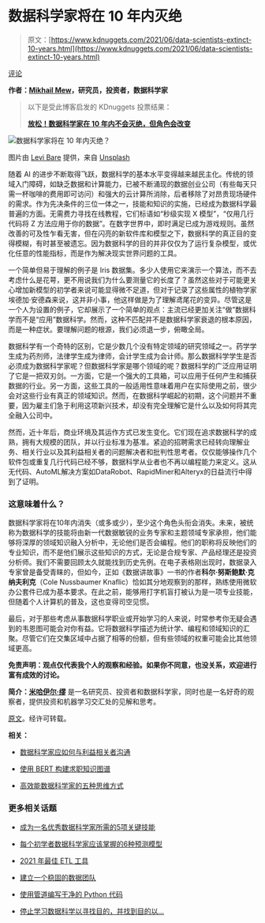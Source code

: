 # 数据科学家将在 10 年内灭绝

> 原文：[https://www.kdnuggets.com/2021/06/data-scientists-extinct-10-years.html](https://www.kdnuggets.com/2021/06/data-scientists-extinct-10-years.html)

[评论](#comments)

**作者：[Mikhail Mew](https://aiinvestor.medium.com/)，研究员，投资者，数据科学家**

> 以下是受此博客启发的 KDnuggets 投票结果：
> 
> [**放松！数据科学家在 10 年内不会灭绝，但角色会改变**](https://www.kdnuggets.com/2021/07/poll-data-scientists-not-extinct-10-years.html)

![数据科学家将在 10 年内灭绝？](../Images/2535115e2417e814643ee8d5286d7b9c.png)

图片由 [Levi Bare](https://unsplash.com/@levibare1?utm_source=medium&utm_medium=referral) 提供，来自 [Unsplash](https://unsplash.com/?utm_source=medium&utm_medium=referral)

随着 AI 的进步不断取得飞跃，数据科学的基本水平变得越来越民主化。传统的领域入门障碍，如缺乏数据和计算能力，已被不断涌现的数据创业公司（有些每天只需一杯咖啡的费用即可访问）和强大的云计算所消除，后者移除了对昂贵现场硬件的需求。作为先决条件的三位一体之一，技能和知识的实施，已经成为数据科学最普遍的方面。无需费力寻找在线教程，它们标语如“秒级实现 X 模型”，“仅用几行代码将 Z 方法应用于你的数据”。在数字世界中，即时满足已成为游戏规则。虽然改善的可及性乍看无害，但在闪亮的新软件库和模型之下，数据科学的真正目的变得模糊，有时甚至被遗忘。因为数据科学的目的并非仅仅为了运行复杂模型，或优化任意的性能指标，而是作为解决现实世界问题的工具。

一个简单但易于理解的例子是 Iris 数据集。多少人使用它来演示一个算法，而不去考虑什么是花萼，更不用说我们为什么要测量它的长度了？虽然这些对于可能更关心增加新模型的初学者来说可能显得微不足道，但对于记录了这些属性的植物学家埃德加·安德森来说，这并非小事，他这样做是为了理解鸢尾花的变异。尽管这是一个人为设置的例子，它却展示了一个简单的观点：主流已经更加关注“做”数据科学而不是“应用”数据科学。然而，这种不匹配并不是数据科学家衰退的根本原因，而是一种症状。要理解问题的根源，我们必须退一步，俯瞰全局。

数据科学有一个奇特的区别，它是少数几个没有特定领域的研究领域之一。药学学生成为药剂师，法律学生成为律师，会计学生成为会计师。那么数据科学学生是否必须成为数据科学家呢？但数据科学家是哪个领域的呢？数据科学的广泛应用证明了它是一把双刃剑。一方面，它是一个强大的工具箱，可以应用于任何产生和捕获数据的行业。另一方面，这些工具的一般适用性意味着用户在实际使用之前，很少会对这些行业有真正的领域知识。然而，在数据科学崛起的初期，这个问题并不重要，因为雇主们急于利用这项新兴技术，却没有完全理解它是什么以及如何将其完全融入公司中。

然而，近十年后，商业环境及其运作方式已发生变化。它们现在追求数据科学的成熟，拥有大规模的团队，并以行业标准为基准。紧迫的招聘需求已经转向理解业务、相关行业以及其利益相关者的问题解决者和批判性思考者。仅仅能够操作几个软件包或重复几行代码已经不够，数据科学从业者也不再以编程能力来定义。这从无代码、AutoML解决方案如DataRobot、RapidMiner和Alteryx的日益流行中得到了证明。

### 这意味着什么？

数据科学家将在10年内消失（或多或少），至少这个角色头衔会消失。未来，被统称为数据科学的技能将由新一代数据敏锐的业务专家和主题领域专家承担，他们能够将深厚的领域知识融入分析中，无论他们是否会编程。他们的职称将反映他们的专业知识，而不是他们展示这些知识的方式，无论是合规专家、产品经理还是投资分析师。我们不需要回顾太久就能找到历史先例。在电子表格刚出现时，数据录入专家曾是备受青睐的，但如今，正如《数据讲故事》一书的作者**科尔·努斯鲍默·克纳夫利克**（Cole Nussbaumer Knaflic）恰如其分地观察到的那样，熟练使用微软办公套件已成为基本要求。在此之前，能够用打字机盲打被认为是一项专业技能，但随着个人计算机的普及，这也变得司空见惯。

最后，对于那些考虑从事数据科学职业或开始学习的人来说，时常参考你无疑会遇到的韦恩图可能会对你有益。它将数据科学描述为统计学、编程和领域知识的汇聚。尽管它们在交集区域中占据了相等的份额，但有些领域的权重可能会比其他领域更高。

**免责声明：观点仅代表我个人的观察和经验。如果你不同意，也没关系，欢迎进行富有成效的讨论。**

**简介：[米哈伊尔·缪](https://aiinvestor.medium.com/)** 是一名研究员、投资者和数据科学家，同时也是一名好奇的观察者，提供投资和机器学习交汇处的见解和思考。

[原文](https://towardsdatascience.com/data-scientists-will-be-extinct-in-10-years-a6e5dd77162b)。经许可转载。

**相关：**

+   [数据科学家应如何与利益相关者沟通](/2021/06/data-scientist-communicate-stakeholders.html)

+   [使用 BERT 构建求职知识图谱](/2021/06/knowledge-graph-job-search-bert.html)

+   [高效能数据科学家的五种思维方式](/2021/06/five-types-thinking-data-scientist.html)

### 更多相关话题

+   [成为一名优秀数据科学家所需的5项关键技能](https://www.kdnuggets.com/2021/12/5-key-skills-needed-become-great-data-scientist.html)

+   [每个初学者数据科学家应该掌握的6种预测模型](https://www.kdnuggets.com/2021/12/6-predictive-models-every-beginner-data-scientist-master.html)

+   [2021 年最佳 ETL 工具](https://www.kdnuggets.com/2021/12/mozart-best-etl-tools-2021.html)

+   [建立一个稳固的数据团队](https://www.kdnuggets.com/2021/12/build-solid-data-team.html)

+   [使用管道编写干净的 Python 代码](https://www.kdnuggets.com/2021/12/write-clean-python-code-pipes.html)

+   [停止学习数据科学以寻找目的，并找到目的以…](https://www.kdnuggets.com/2021/12/stop-learning-data-science-find-purpose.html)

